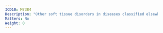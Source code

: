 ```yaml
---
ICD10: M7384
Description: "Other soft tissue disorders in diseases classified elsewhere: Hand"
Matters: No
Weight: 0
---
```

